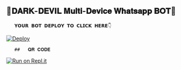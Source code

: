  ##     👺𝐃𝐀𝐑𝐊-𝐃𝐄𝐕𝐈𝐋 𝐌𝐮𝐥𝐭𝐢-𝐃𝐞𝐯𝐢𝐜𝐞 𝐖𝐡𝐚𝐭𝐬𝐚𝐩𝐩 𝐁𝐎𝐓👹

       𝗬𝗢𝗨𝗥 𝗕𝗢𝗧 𝗗𝗘𝗣𝗟𝗢𝗬 𝗧𝗢 𝗖𝗟𝗜𝗖𝗞 𝗛𝗘𝗥𝗘👇

[![Deploy](https://www.herokucdn.com/deploy/button.svg)](https://heroku.com/deploy?template=https://github.com/malindunimsara/DARK-DEVIL-MD-BOT)

       ##   𝐐𝐑 𝐂𝐎𝐃𝐄

[![Run on Repl.it](https://repl.it/badge/github/quiec/whatsasena)](https://replit.com/@MalinduNimsara1/DARK-DEVIL-MD-BOT-QR?v=1?outputonly=1&lite=1#index.js)

